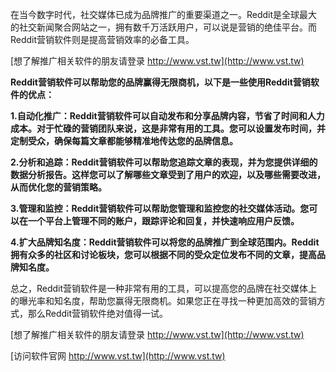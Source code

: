 在当今数字时代，社交媒体已成为品牌推广的重要渠道之一。Reddit是全球最大的社交新闻聚合网站之一，拥有数千万活跃用户，可以说是营销的绝佳平台。而Reddit营销软件则是提高营销效率的必备工具。

[想了解推广相关软件的朋友请登录 http://www.vst.tw](http://www.vst.tw)

**Reddit营销软件可以帮助您的品牌赢得无限商机，以下是一些使用Reddit营销软件的优点：**

**1.自动化推广：Reddit营销软件可以自动发布和分享品牌内容，节省了时间和人力成本。对于忙碌的营销团队来说，这是非常有用的工具。您可以设置发布时间，并定制受众，确保每篇文章都能够精准地传达您的品牌信息。**

**2.分析和追踪：Reddit营销软件可以帮助您追踪文章的表现，并为您提供详细的数据分析报告。这样您可以了解哪些文章受到了用户的欢迎，以及哪些需要改进，从而优化您的营销策略。**

**3.管理和监控：Reddit营销软件可以帮助您管理和监控您的社交媒体活动。您可以在一个平台上管理不同的账户，跟踪评论和回复，并快速响应用户反馈。**

**4.扩大品牌知名度：Reddit营销软件可以将您的品牌推广到全球范围内。Reddit拥有众多的社区和讨论板块，您可以根据不同的受众定位发布不同的文章，提高品牌知名度。**

总之，Reddit营销软件是一种非常有用的工具，可以提高您的品牌在社交媒体上的曝光率和知名度，帮助您赢得无限商机。如果您正在寻找一种更加高效的营销方式，那么Reddit营销软件绝对值得一试。

[想了解推广相关软件的朋友请登录 http://www.vst.tw](http://www.vst.tw)


[访问软件官网 http://www.vst.tw](http://www.vst.tw)
